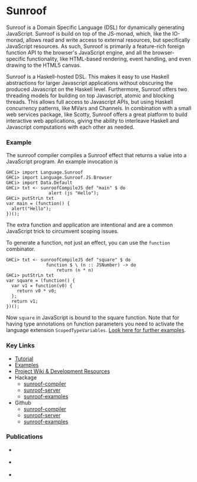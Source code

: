 Sunroof
=======

<div class="teaser">

Sunroof is a Domain Specific Language (DSL) for dynamically generating JavaScript.
Sunroof is build on top of the JS-monad, which, like the IO-monad, allows
read and write access to external resources, but specifically JavaScript
resources. As such, Sunroof is primarily a feature-rich foreign
function API to the browser's JavaScript engine, and all the browser-specific
functionality, like HTML-based rendering, event handling, and even
drawing to the HTML5 canvas.

</div>

Sunroof is a Haskell-hosted DSL. This
makes it easy to use Haskell abstractions for larger Javascript
applications without obscuring the produced Javascript on the Haskell
level.
Furthermore, Sunroof offers two threading models for
building on top Javascript, atomic and blocking threads.
This allows full access to Javascript APIs, but
using Haskell concurrency patterns, like MVars and Channels.
In combination with a small web services package, like Scotty,
Sunroof offers a great platform to build interactive web applications,
giving the ability to interleave Haskell and Javascript computations
with each other as needed.

### Example

The sunroof compiler compiles a Sunroof effect that returns a
value into a JavaScript program. An example invocation is

~~~
GHCi> import Language.Sunroof
GHCi> import Language.Sunroof.JS.Browser
GHCi> import Data.Default
GHCi> txt <- sunroofCompileJS def "main" $ do
                alert (js "Hello");
GHCi> putStrLn txt
var main = (function() {
  alert("Hello");
})();
~~~

The extra function and application are intentional and are a common JavaScript
trick to circumvent scoping issues.

To generate a function, not just an effect, you can use the `function` combinator.

~~~
GHCi> txt <- sunroofCompileJS def "square" $ do
               function $ \ (n :: JSNumber) -> do
                   return (n * n)
GHCi> putStrLn txt
var square = (function() {
  var v1 = function(v0) {
    return v0 * v0;
  };
  return v1;
})();
~~~

Now `square` in JavaScript is bound to the square function. Note that for
having type annotations on function parameters you need to activate the
language extension `ScopedTypeVariables`. [Look here for further examples][examples].

### Key Links

 *  [Tutorial](https://github.com/ku-fpg/sunroof-compiler/wiki/Tutorial)
 *  [Examples][examples]
 *  [Project Wiki & Development Resources](https://github.com/ku-fpg/sunroof-compiler/wiki)
 *  Hackage
     + [sunroof-compiler](http://hackage.haskell.org/package/sunroof-compiler)
     + [sunroof-server](http://hackage.haskell.org/package/sunroof-server)
     + [sunroof-examples](http://hackage.haskell.org/package/sunroof-examples)
 *  Github
     + [sunroof-compiler](https://github.com/ku-fpg/sunroof-compiler)
     + [sunroof-server](https://github.com/ku-fpg/sunroof-server)
     + [sunroof-examples](https://github.com/ku-fpg/sunroof-examples)

### Publications

 * <div class="cite Bracker:14:Sunroof"/>
 * <div class="cite Farmer:12:WebDSLs"/>
 * <div class="cite Sculthorpe:13:ConstrainedMonad"/>



[examples]: https://github.com/ku-fpg/sunroof-compiler/wiki/Examples
